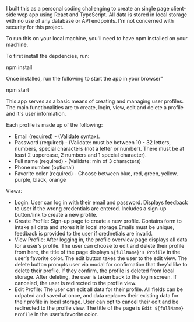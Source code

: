 I built this as a personal coding challenging to create an single page client-side wep app using React and TypeScript. All data is stored in local storage with no use of any database or API endpoints. I'm not concerned with security for this project.

To run this on your local machine, you'll need to have npm installed on your machine.

To first install the depdencies, run:

npm install

Once installed, run the following to start the app in your browser"

npm start


This app serves as a basic means of creating and managing user profiles. The main functionalities are to create, login, view, edit and delete a profile and it's user information. 

Each profile is made up of the following:
- Email (required) - (Validate syntax).
- Password (required) - (Validate: must be between 10 - 32 letters, numbers, special characters (not a letter or number). There must be at least 2 uppercase, 2 numbers and 1 special character). 
- Full name (required) - (Validate: min of 3 characters)
- Phone number (optional)
- Favorite color (required) - Choose between blue, red, green, yellow, purple, black, orange 

Views: 
- Login: User can log in with their email and password. Displays feedback to user if the wrong credentials are entered. Includes a sign-up button/link to create a new profile. 
- Create Profile: Sign-up page to create a new profile. Contains form to intake all data and stores it in local storage.Emails must be unique, feedback is provided to the user if crednetials are invalid.
- View Profile: After logging in, the profile overview page displays all data for a user’s profile. The user can choose to edit and delete their profile from here, the title of the page displays `${fullName}'s Profile` in the user’s favorite color. The edit button takes the user to the edit view. The delete button prompts user via modal for confirmation that they'd like to delete their profile. If they confirm, the profile is deleted from local storage. After deleting, the user is taken back to the login screen. If canceled, the user is redirected to the profile view.
- Edit Profile: The user can edit all data for their profile. All fields can be udpated and saved at once, and data replaces their existing data for their profile in local storage. User can opt to cancel their edit and be redirected to the profile view. The title of the page is `Edit ${fullName} Profile` in the user’s favorite color.